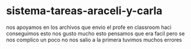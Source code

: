 # sistema-tareas-araceli-y-carla
nos apoyamos en los archivos que envio el profe en classroom haci conseguimos esto
nos gusto mucho esto
pensamos que era facil pero se nos complico un poco
no nos salio a la primera
tuvimos muchos errores
